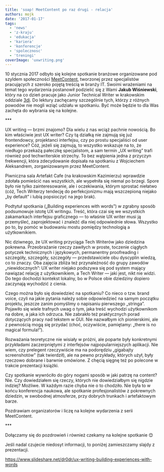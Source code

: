 ```yaml
---
title: 'soap! MeetContent po raz drugi - relacja'
authors: mojk
date: '2017-01-17'
tags:
  - 'news'
  - 'z-kraju'
  - 'edukacja'
  - 'kariera'
  - 'konferencje'
  - 'spolecznosc'
  - 'treningi'
coverImage: 'uxwriting.png'
---
```


10 stycznia 2017 odbyło się kolejne spotkanie branżowe organizowane pod szyldem
społeczności [MeetContent](http://meetcontent.org/), tworzonej przez
specjalistów pracujących z szeroko pojętą treścią w branży IT. Swoimi wrażeniami
na temat tego wydarzenia postanowił podzielić się z Wami **Jakub Wiśniewski**,
który na co dzień pracuje jako Junior Technical Writer w krakowskim oddziale
[3di](http://3di.com.pl/). Do lektury zachęcamy szczególnie tych, którzy z
różnych powodów nie mogli wziąć udziału w spotkaniu. Być może będzie to dla Was
zachęta do wybrania się na kolejne.

<!--truncate-->

\*\*\*

UX writing — brzmi znajomo? Dla wielu z nas wciąż pachnie nowością. Bo kim
właściwie jest UX writer? Czy tą działką nie zajmują się już frontendowcy,
projektanci interfejsu, czy po prostu specjaliści od user experience? Cóż,
jeżeli się zajmują, to wszystko wskazuje na to, że niedługo przekażą pałeczkę
specjalistom, a sam termin „UX writing” trafi również pod techwriterskie
strzechy. To bez wątpienia jedna z przyczyn frekwencji, która zdecydowanie
dopisała na spotkaniu z Wojciechem Aleksandrem, zorganizowanym przez
MeetContent.

Piwniczna sala Artefakt Cafe (na krakowskim Kazimierzu) wprawdzie zdołała
pomieścić nas wszystkich, ale wypełniła się niemal po brzegi. Spore było nie
tylko zainteresowanie, ale i oczekiwania, którym sprostać niełatwo (cóż, Tech
Writerzy tendecję do perfekcjonizmu mają wszczepioną niejako „by default” i
lubią popsioczyć na jego brak).

Podtytuł spotkania („Building experiences with words”) w zgrabny sposób
podsumowuje istotę UX writingu. Treść, która czai się we wszystkich zakamarkach
interfejsu graficznego — to właśnie UX writer musi ją przemyśleć, zaprojektować
i znaleźć dla niej odpowiednie słowa. Wszystko po to, by pomóc w budowaniu mostu
pomiędzy technologią a użytkownikiem.

Nic dziwnego, że UX writing przyciąga Tech Writerów jako dziedzina pokrewna.
Przeobrażanie rzeczy zawiłych w proste, toczenie ciągłych potyczek technicznych
i językowych, permanentny proofreading i szczegóły, szczegóły, szczegóły —
przedstawiciele obu dyscyplin wiedzą, co to znaczy. Oba zajęcia zbliża też
przynależność do grupy zawodów „niewidocznych”: UX writer niejako podszywa się
pod system mający nawiązać relację z użytkownikiem, a Tech Writer — jaki jest,
nikt nie widzi. Do tego dochodzi kontekst lokalny, bo w Polsce obie dziedziny
dopiero zaczynają wychodzić z cienia.

Czego można było się dowiedzieć na spotkaniu? Co nieco o tzw. brand voice, czyli
na jakie pytania należy sobie odpowiedzieć na samym początku projektu, jeszcze
zanim pomyślimy o napisaniu pierwszego „stringa”. Pojawiło się wiele trafnych
uwag o tym, jaka treść wychodzi użytkownikom na dobre, a jaka ich odrzuca. Nie
zabrakło też praktycznych porad dotyczących pracy nad tekstem w GUI. Nie
nazwałbym ich pionierskimi, ale z pewnością mogą się przydać (choć, oczywiście,
pamiętamy: „there is no magical formula!”).

Rozważania teoretyczne nie wisiały w próżni, ale poparte były konkretnymi
przykładami zaczerpniętymi z interfejsów najpopularniejszych aplikacji. Nie
wiem, czy prelegent rzeczywiście ma na podorędziu „gigabajty screenshotów” (tak
twierdził), ale na pewno przykłady, których użył, były rzeczowo dobrane i
barwnie omówione. Z chęcią sięgnę też po polecone w trakcie prezentacji książki.

Czy spotkanie wywróciło do góry nogami sposób w jaki patrzę na content? Nie. Czy
dowiedziałem się rzeczy, których nie dowiedziałbym się nigdzie indziej? Możliwe.
W każdym razie chyba nie o to chodziło. Nie była to w końcu konferencja naukowa,
ale spotkanie profesjonalistów z pokrewnych dziedzin, w swobodnej atmosferze,
przy dobrych trunkach i artefaktowym barze.

Pozdrawiam organizatorów i liczę na kolejne wydarzenia z serii MeetContent.

\*\*\*

Dołączamy się do pozdrowień i również czekamy na kolejne spotkanie 😊

Jeśli nadal czujecie niedosyt informacji, to poniżej zamieszczamy slajdy z
prezentacji.

https://www.slideshare.net/dr0dr/ux-writing-building-experiences-with-words

